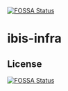 [![FOSSA Status](https://app.fossa.com/api/projects/git%2Bgithub.com%2Fwanglei4687%2Fibis-infra.svg?type=shield)](https://app.fossa.com/projects/git%2Bgithub.com%2Fwanglei4687%2Fibis-infra?ref=badge_shield)

# ibis-infra

## License
[![FOSSA Status](https://app.fossa.com/api/projects/git%2Bgithub.com%2Fwanglei4687%2Fibis-infra.svg?type=large)](https://app.fossa.com/projects/git%2Bgithub.com%2Fwanglei4687%2Fibis-infra?ref=badge_large)